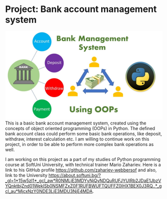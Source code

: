 # Project: Bank account management system
 ![Image Alt text](/image.jpg "Image")
This is a basic bank account management system, created using the concepts of object oriented programming (OOPs) in Python. The defined bank account class could perform some basic bank operations, like deposit, withdraw, interest calculation etc. I am willing to continue work on this project, in order to be able to perform more complex bank operations as well.

I am working on this project as a part of my studies of Python programming course at SoftUni University, with technical trainer Mario Zahariev. Here is a link to his GitHub profile https://github.com/zahariev-webbersof and also, link to the University https://about.softuni.bg/?_gl=1*15w5zl1*_gcl_aw*R0NMLjE3MDYyNjQyNDQuRUFJYUlRb2JDaE1JbzVYQnktbjZnd01WeklSb0NSMFZxZ0F1RUFBWUFTQUFFZ0lHX1BEX0J3RQ..*_gcl_au*MjcxNzY0NDE3LjE3MDU3NjE4MDA.
